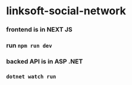 # linksoft-social-network

### frontend is in NEXT JS

### run `npm run dev`

### backed API is in ASP .NET

### `dotnet watch run`
